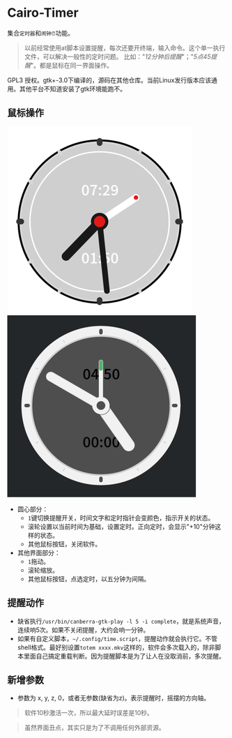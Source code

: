 # Cairo-Timer

集合`定时器`和`闹钟⏰`功能。
> 以前经常使用at脚本设置提醒，每次还要开终端，输入命令。这个单一执行文件，可以解决一般性的定时问题。
> 比如："*12分钟后提醒*"；"*5点45提醒*"。都是鼠标在同一界面操作。

GPL3 授权。gtk+-3.0下编译的，源码在其他仓库。当前Linux发行版本应该通用。其他平台不知道安装了gtk环境能跑不。

## 鼠标操作

![老界面](shot0.png) ![新界面](shot1.png)

* 圆心部分：
    * `1`键切换提醒开关，时间文字和定时指针会变颜色，指示开关的状态。
    * 滚轮设置以当前时间为基础，设置定时。正向定时，会显示"+10"分钟这样的状态。
    * 其他鼠标按钮，关闭软件。
* 其他界面部分：
    * `1`拖动。
    * 滚轮缩放。
    * 其他鼠标按钮，点选定时，以五分钟为间隔。

## 提醒动作
* 缺省执行`/usr/bin/canberra-gtk-play -l 5 -i complete`，就是系统声音，连续响5次。如果不关闭提醒，大约会响一分钟。
* 如果有自定义脚本，`~/.config/time.script`，提醒动作就会执行它。不管shell格式。最好别设置`totem xxxx.mkv`这样的，软件会多次载入的，除非脚本里面自己搞定重载判断。因为提醒脚本是为了让人在没取消前，多次提醒。

## 新增参数
* 参数为 x, y, z, 0，或者无参数(缺省为z)。表示提醒时，摇摆的方向轴。


> 软件10秒激活一次，所以最大延时误差是10秒。

>虽然界面丑点，其实只是为了不调用任何外部资源。

